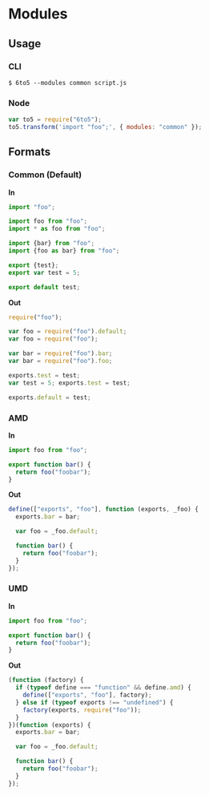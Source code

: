 # Modules

## Usage

### CLI

    $ 6to5 --modules common script.js

### Node

```javascript
var to5 = require("6to5");
to5.transform('import "foo";', { modules: "common" });
```

## Formats

### Common (Default)

**In**

```javascript
import "foo";

import foo from "foo";
import * as foo from "foo";

import {bar} from "foo";
import {foo as bar} from "foo";

export {test};
export var test = 5;

export default test;
```

**Out**

```javascript
require("foo");

var foo = require("foo").default;
var foo = require("foo");

var bar = require("foo").bar;
var bar = require("foo").foo;

exports.test = test;
var test = 5; exports.test = test;

exports.default = test;
```

### AMD

**In**

```javascript
import foo from "foo";

export function bar() {
  return foo("foobar");
}
```

**Out**

```javascript
define(["exports", "foo"], function (exports, _foo) {
  exports.bar = bar;

  var foo = _foo.default;

  function bar() {
    return foo("foobar");
  }
});
```

### UMD

**In**

```javascript
import foo from "foo";

export function bar() {
  return foo("foobar");
}
```

**Out**

```javascript
(function (factory) {
  if (typeof define === "function" && define.amd) {
    define(["exports", "foo"], factory);
  } else if (typeof exports !== "undefined") {
    factory(exports, require("foo"));
  }
})(function (exports) {
  exports.bar = bar;

  var foo = _foo.default;

  function bar() {
    return foo("foobar");
  }
});
```
